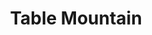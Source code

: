 ---
title: Table Mountain
picture: tableMountain.jpg
viewer_title: Table Mountain, South Africa
thumbnail: tableMountain_t.jpg
alt: Table Mountain, South Africa
medium: Oil
width: 30"
height: 20"
---